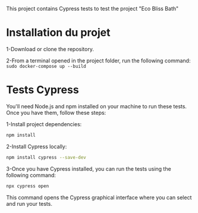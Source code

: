This project contains Cypress tests to test the project "Eco Bliss Bath"
# Installation du projet
1-Download or clone the repository.

2-From a terminal opened in the project folder, run the following command: `sudo docker-compose up --build`

# Tests Cypress

You'll need Node.js and npm installed on your machine to run these tests. Once you have them, follow these steps:


1-Install project dependencies:
```bash
npm install
```
2-Install Cypress locally:
```bash
npm install cypress --save-dev
```
3-Once you have Cypress installed, you can run the tests using the following command:

```bash
npx cypress open
```

This command opens the Cypress graphical interface where you can select and run your tests.
